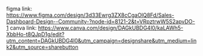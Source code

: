 figma link: https://www.figma.com/design/3d33Ewrg3ZX8cCgaOlQ8Fd/Sales-Dashboard-Design--Community-?node-id=8121-2&t=VRpztrwW5S2apvDO-1
canva link: https://www.canva.com/design/DAGkUBDG4l0/kaLAWh5-XbbHo-t8QJpD1g/edit?utm_content=DAGkUBDG4l0&utm_campaign=designshare&utm_medium=link2&utm_source=sharebutton
